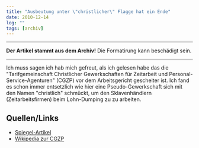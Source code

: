 ```yaml
---
title: "Ausbeutung unter \"christlicher\" Flagge hat ein Ende"
date: 2010-12-14
log: ""
tags: [archiv]
---
```

<hr><b>Der Artikel stammt aus dem Archiv!</b> Die Formatirung kann beschädigt sein.<hr>
Ich muss sagen ich hab mich gefreut, als ich gelesen habe das die "Tarifgemeinschaft Christlicher Gewerkschaften für Zeitarbeit und Personal-Service-Agenturen" (CGZP) vor dem Arbeitsgericht gescheiter ist. Ich fand es schon immer entsetzlich wie hier eine Pseudo-Gewerkschaft sich mit den Namen "christlich" schmückt, um den Sklavenhändlern (Zeitarbeitsfirmen) beim Lohn-Dumping zu zu arbeiten.

<h2>Quellen/Links</h2>
<ul>
<li><a href="http://www.spiegel.de/wirtschaft/soziales/0,1518,734672,00.html">Spiegel-Artikel</a></li>
<li><a href="http://de.wikipedia.org/wiki/Tarifgemeinschaft_Christlicher_Gewerkschaften_f%C3%BCr_Zeitarbeit_und_Personal-Service-Agenturen">Wikipedia zur CGZP</a></li>
</ul>


